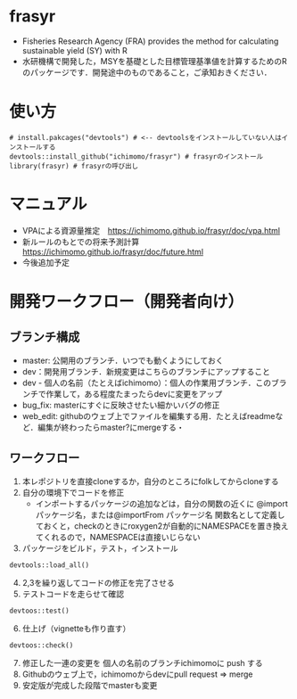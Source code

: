# frasyr
- Fisheries Research Agency (FRA) provides the method for calculating sustainable yield (SY) with R
- 水研機構で開発した，MSYを基礎とした目標管理基準値を計算するためのRのパッケージです．開発途中のものであること，ご承知おきください．

# 使い方

```
# install.pakcages("devtools") # <-- devtoolsをインストールしていない人はインストールする
devtools::install_github("ichimomo/frasyr") # frasyrのインストール
library(frasyr) # frasyrの呼び出し
```

# マニュアル
- VPAによる資源量推定　https://ichimomo.github.io/frasyr/doc/vpa.html
- 新ルールのもとでの将来予測計算 https://ichimomo.github.io/frasyr/doc/future.html
- 今後追加予定



# 開発ワークフロー（開発者向け）
## ブランチ構成
- master: 公開用のブランチ．いつでも動くようにしておく
- dev：開発用ブランチ．新規変更はこちらのブランチにアップすること
- dev - 個人の名前（たとえばichimomo）：個人の作業用ブランチ．このブランチで作業して，ある程度たまったらdevに変更をアップ
- bug_fix: masterにすぐに反映させたい細かいバグの修正
- web_edit: githubのウェブ上でファイルを編集する用．たとえばreadmeなど．編集が終わったらmaster?にmergeする・
## ワークフロー
1. 本レポジトリを直接cloneするか，自分のところにfolkしてからcloneする
2. 自分の環境下でコードを修正
   - インポートするパッケージの追加などは，自分の関数の近くに @import パッケージ名，または@importFrom パッケージ名 関数名として定義しておくと，checkのときにroxygen2が自動的にNAMESPACEを置き換えてくれるので，NAMESPACEは直接いじらない
3. パッケージをビルド，テスト，インストール
```{r}
devtools::load_all() 
```
4. 2,3を繰り返してコードの修正を完了させる
5. テストコードを走らせて確認
```{r}
devtoos::test()
```
6. 仕上げ（vignetteも作り直す）
```{r}
devtoos::check()
```
7. 修正した一連の変更を 個人の名前のブランチichimomoに push する
8. Githubのウェブ上で，ichimomoからdevにpull request => merge
9. 安定版が完成した段階でmasterも変更


